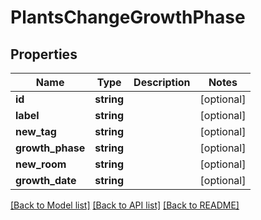 # PlantsChangeGrowthPhase

## Properties
Name | Type | Description | Notes
------------ | ------------- | ------------- | -------------
**id** | **string** |  | [optional] 
**label** | **string** |  | [optional] 
**new_tag** | **string** |  | [optional] 
**growth_phase** | **string** |  | [optional] 
**new_room** | **string** |  | [optional] 
**growth_date** | **string** |  | [optional] 

[[Back to Model list]](../README.md#documentation-for-models) [[Back to API list]](../README.md#documentation-for-api-endpoints) [[Back to README]](../README.md)


